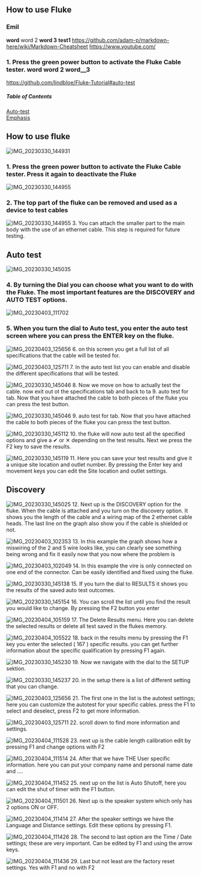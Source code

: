## How to use Fluke
### Emil
**word** word 2 __word 3__ 
__test1__
<https://github.com/adam-p/markdown-here/wiki/Markdown-Cheatsheet>
<https://www.youtube.com/>
### 1. Press the green power button to activate the Fluke Cable tester. **word** word 2 __word__3__ 

https://github.com/lindbloe/Fluke-Tutorial#auto-test

##### Table of Contents  
[Auto-test](#auto-test)  
[Emphasis](#emphasis)  



## How to use fluke

![IMG_20230330_144931](https://user-images.githubusercontent.com/129166651/229772422-6db35dc2-d527-42f7-ae5a-070de8c6cbcf.jpg)
### 1. Press the green power button to activate the Fluke Cable tester. Press it again to deactivate the Fluke

![IMG_20230330_144955](https://user-images.githubusercontent.com/129166651/230000318-017cbcd4-7cc5-4069-90c8-e2df85e9e756.jpg)
### 2. The top part of the fluke can be removed and used as a device to test cables 

![IMG_20230330_144955](https://user-images.githubusercontent.com/129166651/230000610-f90b67c6-4248-4ab9-b712-f086efd63681.jpg)
3. You can attach the smaller part to the main body with the use of an ethernet cable. This step is required for future testing.

## Auto test
![IMG_20230330_145035](https://user-images.githubusercontent.com/129166651/230000737-f5c1cb84-0e21-4958-93c9-06445b3c0cf6.jpg)
### 4. By turning the Dial you can choose what you want to do with the Fluke. The most important features are the DISCOVERY and AUTO TEST options.

![IMG_20230403_111702](https://user-images.githubusercontent.com/129166651/230001289-0d77ac22-2946-476a-bfad-48b044298313.jpg)
### 5. When you turn the dial to Auto test, you enter the auto test screen where you can press the ENTER key on the fluke.

![IMG_20230403_125656](https://user-images.githubusercontent.com/129166651/230002933-69a3ee80-5b2a-436b-a8ef-3bb01e6e21d9.jpg)
6. on this screen you get a full list of all specifications that the cable will be tested for.

![IMG_20230403_125711](https://user-images.githubusercontent.com/129166651/230003004-5717d5e8-2484-4acc-a27e-f27dea414389.jpg)
7. In the auto test list you can enable and disable the different specifications that will be tested.

![IMG_20230330_145046](https://user-images.githubusercontent.com/129166651/230003499-2fb14793-45e9-473d-b3dd-96899124892b.jpg)
8. Now we move on how to actually test the cable. now exit out ot the specifications tab and back to ta 9. auto test for tab. Now that you have attached the cable to both pieces of the fluke you can press the test button. 

![IMG_20230330_145046](https://user-images.githubusercontent.com/129166651/230003954-500c767a-0145-4fdc-af50-690f8f5c8b50.jpg)
9. auto test for tab. Now that you have attached the cable to both pieces of the fluke you can press the test button. 

![IMG_20230330_145112](https://user-images.githubusercontent.com/129166651/230004148-5b471b4b-a93a-4245-8587-2e1bd8942043.jpg)
10. the fluke will now auto test all the specified options and give a ✔ or ✕ depending on the test results. Next we press the F2 key to save the results.

![IMG_20230330_145119](https://user-images.githubusercontent.com/129166651/230004198-5d93d89f-52c9-4dcf-aa1e-9517f90494b3.jpg)
11. Here you can save your test results and give it a unique site location and outlet number. 
By pressing the Enter key and movement keys you can edit the Site location and outlet settings.

## Discovery 
![IMG_20230330_145025](https://user-images.githubusercontent.com/129166651/230004290-71b4e097-93a8-457c-b026-441f5b31f139.jpg)
12. Next up is the DISCOVERY option for the fluke. When the cable is attached and you turn on the discovery option. It shows you the length of the cable and a wiring map of the 2 ethernet cable heads. The last line on the graph also show you if the cable is shielded or not. 

![IMG_20230403_102353](https://user-images.githubusercontent.com/129166651/230004390-08f02f68-5ed8-4b0f-9743-f1c87ba83b2d.jpg)
13. In this example the graph shows how a miswiring of the 2 and 5 wire looks like, you can clearly see something being wrong and fix it easily now that you now where the problem is

![IMG_20230403_102049](https://user-images.githubusercontent.com/129166651/230004440-69503e87-a747-4a5d-9c23-6dd752f2a646.jpg)
14. In this example the vire is only connected on one end of the connector. Can be easily identified and fixed using the fluke.

![IMG_20230330_145138](https://user-images.githubusercontent.com/129166651/230004588-9a1ba5e1-8edb-48c8-add3-57f051fbe2e2.jpg)
15. If you turn the dial to RESULTS it shows you the results of the saved auto test outcomes.

![IMG_20230330_145154](https://user-images.githubusercontent.com/129166651/230004712-4c344cb6-8014-4366-b373-fb5e5cbba546.jpg)
16. You can scroll the list until you find the result you would like to change. By pressing the F2 button you enter

![IMG_20230404_105159](https://user-images.githubusercontent.com/129166651/230005394-04d65918-0fb3-439b-bb2d-44f70b5c73e7.jpg)
17. The Delete Results menu. Here you can delete the selected results or delete all test saved in the flukes memory.

![IMG_20230404_105522](https://user-images.githubusercontent.com/129166651/230005469-8e922ee0-cf3c-4234-913d-e8190ac7fc27.jpg)
18. back in the results menu by pressing the F1 key you enter the selected ( 167 ) specific results. you can get further information about the specific qualification by pressing F1 again.

![IMG_20230330_145230](https://user-images.githubusercontent.com/129166651/230005546-dbc67dcd-c552-4365-a373-bab5efd1ed06.jpg)
19. Now we navigate with the dial to the SETUP sektion.

![IMG_20230330_145237](https://user-images.githubusercontent.com/129166651/230005760-faa2751e-ecfb-4153-9996-f57dfcac539c.jpg)
20. in the setup there is a list of different setting that you can change.

![IMG_20230403_125656](https://user-images.githubusercontent.com/129166651/230005808-289fea0a-62c0-452f-8ed7-e47eec67e7f1.jpg)
21. The first one in the list is the autotest settings; here you can customize the autotest for your specific cables. press the F1 to select and deselect, press F2 to get more information.

![IMG_20230403_125711](https://user-images.githubusercontent.com/129166651/230005941-e4a076fc-de9e-426d-92ab-0fc478f4aebd.jpg)
22. scroll down to find more information and settings.

![IMG_20230404_111528](https://user-images.githubusercontent.com/129166651/230006040-37366c66-f37f-410d-95b6-41b4fd967015.jpg)
23. next up is the cable length calibration edit by pressing F1 and change options with F2

![IMG_20230404_111514](https://user-images.githubusercontent.com/129166651/230006082-0d8bb538-b882-4d98-888d-e8983370d7ea.jpg)
24. After that we have THE User specific information. here you can put your company name and personal name date and ….

![IMG_20230404_111452](https://user-images.githubusercontent.com/129166651/230006132-90db9b2d-5a40-483f-b67d-ceeabc730741.jpg)
25. next up on the list is Auto Shutoff, here you can edit the shut of timer with the F1 button.

![IMG_20230404_111501](https://user-images.githubusercontent.com/129166651/230006260-46faa292-186d-4e81-9242-5e15a833e695.jpg)
26. Next up is the speaker system which only has 2 options ON or OFF.

![IMG_20230404_111414](https://user-images.githubusercontent.com/129166651/230006306-e3543343-facb-4fc8-a34c-2cf786a7705f.jpg)
27. After the speaker settings we have the Language and Distance settings. Edit these options by pressing F1.

![IMG_20230404_111426](https://user-images.githubusercontent.com/129166651/230006324-2614842d-07d6-47ee-873a-57497ff72327.jpg)
28. The second to last option are the Time / Date settings; these are very important. Can be edited by F1 and using the arrow keys. 

![IMG_20230404_111436](https://user-images.githubusercontent.com/129166651/230006387-936aa584-2460-4ca5-9ff4-16c63f07b23e.jpg)
29. Last but not least are the factory reset settings. Yes with F1 and no with F2






